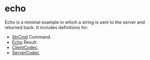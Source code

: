 # echo
Echo is a minimal example in which a string is sent to the server and returned 
back. It includes definitions for:
 - [StrCmd](examples-go/cmds/str.go) Command.
 - [Echo](examples-go/results/echo.go) Result.
 - [ClientCodec](examples-go/client_codec.go).
 - [ServerCodec](examples-go/server_codec.go).